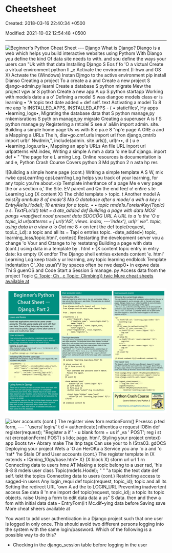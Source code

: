 # Cheetsheet

Created: 2018-03-16 22:40:34 +0500

Modified: 2021-10-02 12:54:48 +0500

---

![Beginner's Python Cheat Sheet --- Django What is Django? Diango is a web which helps you build interactive websites using Pythom With Diango you define the kind Of data site needs to with. and sou define the ways your users can "Uk with that data Installing Django S Eos f fo 'O a victual Create a virtual environment python Il _e Activate the environment (I-hwx and OS X) Actwate the (Windows) Instan Djmgo to the active environment pip install Dianso Creating a project To a create a a and Create a new project S django-admin.py learni Create a database S python migrate Mew the project vgw ar S python Create a new app A up S python startapp Working with models date a a o' Defining a model S was diangoo models class er is learning • "A topic text date added = def self. text Activating a model To 8 me aop 'o INSTALLED_APPS, INSTALLED_APPS - ( • staticfiles', Hy apps •learning_logs•, Migrating the database data that S python manage,py rnkemisrations S pyth on manage,py migrate Creating a superuser A is f S python manage py Registering a rnt:xlel S see a' a&lin import admin. site. Building a simple home page Us «s with 8 e pa.e 8 "np'e page A ORE a and a Mapping a URLs The h, diar•go.cmf.urls import url fron django,cmtrib import url(r' Nwdmin,", include(admin. site.urls)), url(r••, d ( u e •learning_logs.urls•, Mapping an app's URLs An file URL inport url urlpatterns viM.index, Writing a simple A mm a data 'o me buf django. inport def • " "the page for e L arning Log. Online resources is documentation is and e, Python Crash Course Covers python 3 Md python 2 n asta hp res ](media/Cheetsheet-image1.png)

![Building a simple home page {cont.) Writing a simple template A S W, mix rwke cpsLearn1ng cpsLearn1ng Log helps you track of your learning, for any topic you're about.</p Template inheritance of a page Me e very page the or a section o,' the Site. EV parent and Qn the end fee/ o! en!ire s.te Learning Log {X content X} The child template > topic. t Another model A exist*7g annbute 8 of mode'S Ma O database after a mode/ a with a key s EntryÄie1s.Hodel); 10 entries for a topic. • • topic rmde1s.ForeisnKey(Topic) e s. TextFLe1d() tekt = d ate_added def Building a page with data MOS' pangs •nap@ect nood present data SDOCÖG URL A URL to a 'o the 'O a tcpic_id urlpatterms = [ url(r'AS', views. index, ---'index'), url(r' vie". topic, using data in a view a 'o Oat* me 8 < on tent the def topic(request, topLc_Ld): a topic and all its = Tapi o entries topic. -date_added•) topic, learning_loss/topic.html', contest) Restarting the development server vou a change 'o Vour and Cttange to hy restatøng Building a page with data (cont.) using data in a template by . html • {X content topic entry in entry date: ks empty {X endfor The Django shell entries extends content 'e. html' Learning Log keep track y ur learning, any topic learning endblock Template indentation C'_Xte usuaYV by spaces often be rwe dæpO• in expwe data Thi S guenOS and Code Start a Session S manage. py Access data from the project Topic [C Topic; Ch , c Topic; Climbing)) twic Mure cheat sheets available at ](media/Cheetsheet-image2.png)

![](media/Cheetsheet-image3.png)

![User accounts (cont.} The register view forn reationForm() Pr«essc p ted form, --- ' 'users/ login/' t d = authenticate( nthentica e request IOßin def register(request); "Register a if ' - u blank form = us if _va ' POST'; reg i st rat ercreationFcrm{ POST) s lido; page. html', Styling your project cmtext) app Boots tw• Abrary make The itnp tags Can use your to h (Stra03. gdOCS Deploying your project Wets a 'O an HerOKu a Service you any 'o a and 'o 'rat* 'he Stale Of and User accounts (cont.} The register template in (X extends • IQrning_10gs/base.htn1• X} (X block X) sform url url 1 rn Connecting data to users hme AT Making a topic belong to a user rad, 'his 8-8 8 mdels user class Topic(mde1s.Hodel); " " "a topic the text date def self. tekt the topics Connecting data to users (cont.) Restricting access to sagged-in users Any login_requi def topic(request, topic_id); topic and all its Setting the redirect URL 'own A ad the to LOGIN_URL Preventing inadvertent access Sæ data 8 'n me import def topic(request, topic_id); a topic its topic objects. raise Using a form to edit data data a us" S data. then and thew a fom with initial data data - EntryFom(i t Mc.dif•ying data before Saving save More cheat sheers available at ](media/Cheetsheet-image4.png)



You want to add user authentication in a Django project such that one user is logged in only once. This should avoid two different persons logging into the system with the same login/password. Which of the following is a possible way to do this?
-   Checking in the django_session table before logging in the user




